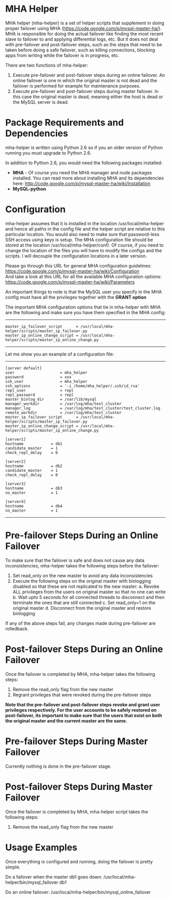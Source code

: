 MHA Helper
==========
MHA helper (mha-helper) is a set of helper scripts that supplement in doing proper failover using MHA (https://code.google.com/p/mysql-master-ha/). MHA is responsible for doing the actual failover like finding the most recent slave to failover to and applying differential logs, etc. But it does not deal with pre-failover and post-failover steps, such as the steps that need to be taken before doing a safe failover, such as killing connections, blocking apps from writing while the failover is in progress, etc.

There are two functions of mha-helper:  
1. Execute pre-failover and post-failover steps during an online failover. An online failover is one in which the original master is not dead and the failover is performed for example for maintenance purposes.  
2. Execute pre-failover and post-failover steps during master failover. In this case the original master is dead, meaning either the host is dead or the MySQL server is dead.  

Package Requirements and Dependencies
=====================================
mha-helper is written using Python 2.6 so if you an older version of Python running you must upgrade to Python 2.6.

In addition to Python 2.6, you would need the following packages installed:
+ **MHA** - Of course you need the MHA manager and node packages installed. You can read more about installing MHA and its dependencies here: http://code.google.com/p/mysql-master-ha/wiki/Installation
+ **MySQL-python**

Configuration
=============
mha-helper assumes that it is installed in the location /usr/local/mha-helper and hence all paths in the config file and the helper script are relative to this particular location. You would also need to make sure that password-less SSH access using keys is setup. The MHA configuration file should be stored at the location /usr/local/mha-helper/conf/. Of course, if you need to change the location of the files you will have to modify the configs and the scripts. I will decouple the configuration locations in a later version. 

Please go through this URL for general MHA configuration guidelines: https://code.google.com/p/mysql-master-ha/wiki/Configuration  
And take a look at this URL for all the available MHA configuration options: https://code.google.com/p/mysql-master-ha/wiki/Parameters  

An important things to note is that the MySQL user you specify in the MHA config must have all the privileges together with the **GRANT option**

The important MHA configuration options that tie in mha-helper with MHA are the following and make sure you have them specified in the MHA config:

---
    master_ip_failover_script      = /usr/local/mha-helper/scripts/master_ip_failover.py
    master_ip_online_change_script = /usr/local/mha-helper/scripts/master_ip_online_change.py
---

Let me show you an example of a configuration file:

---
    [server default]
    user                    = mha_helper
    password                = xxx
    ssh_user                = mha_helper
    ssh_options             = '-i /home/mha_helper/.ssh/id_rsa'
    repl_user               = repl
    repl_password           = repl
    master_binlog_dir       = /var/lib/mysql
    manager_workdir         = /var/log/mha/test_cluster
    manager_log             = /var/log/mha/test_cluster/test_cluster.log
    remote_workdir          = /var/log/mha/test_cluster
    master_ip_failover_script      = /usr/local/mha-helper/scripts/master_ip_failover.py
    master_ip_online_change_script = /usr/local/mha-helper/scripts/master_ip_online_change.py

    [server1]
    hostname            = db1
    candidate_master    = 1
    check_repl_delay    = 0

    [server2]
    hostname            = db2
    candidate_master    = 1
    check_repl_delay    = 0

    [server3]
    hostname            = db3
    no_master           = 1

    [server4]
    hostname            = db4
    no_master           = 1
---

Pre-failover Steps During an Online Failover
============================================
To make sure that the failover is safe and does not cause any data inconsistencies, mha-helper takes the following steps before the failover:  
1.  Set read_only on the new master to avoid any data inconsistencies
2.  Execute the following steps on the original master with binlogging disabled so that these are not replicated to the new master:
   a. Revoke ALL privileges from the users on original master so that no one can write
   b. Wait upto 5 seconds for all connected threads to disconnect and then terminate the ones that are still connected
   c. Set read_only=1 on the original master
   d. Disconnect from the original master and restore binlogging

If any of the above steps fail, any changes made during pre-failover are rolledback.

Post-failover Steps During an Online Failover
============================================
Once the failover is completed by MHA, mha-helper takes the following steps:
1. Remove the read_only flag from the new master
2. Regrant privileges that were revoked during the pre-failover steps

**Note that the pre-failover and post-failover steps revoke and grant user privileges respectively. For the user accounts to be safely restored on post-failover, its important to make sure that the users that exist on both the original master and the current master are the same.**

Pre-failover Steps During Master Failover
=========================================
Currently nothing is done in the pre-failover stage.

Post-failover Steps During Master Failover
==========================================
Once the failover is completed by MHA, mha-helper script takes the following steps:
1. Remove the read_only flag from the new master

Usage Examples
==============
Once everything is configured and running, doing the failover is pretty simple.

Do a failover when the master db1 goes down:
/usr/local/mha-helper/bin/mysql_failover db1

Do an online failover:
/usr/local/mha-helper/bin/mysql_online_failover
